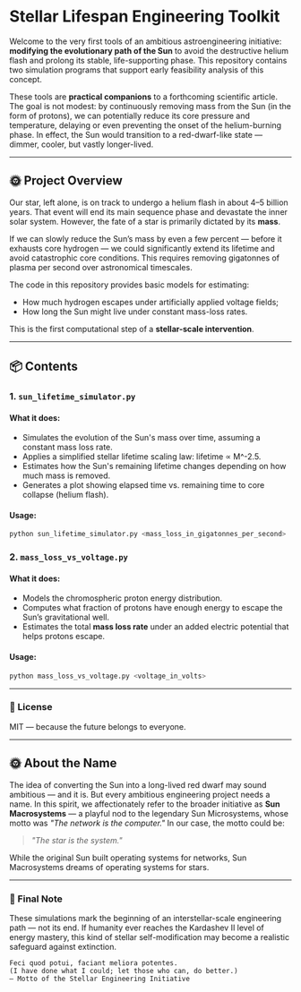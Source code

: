 # Stellar Lifespan Engineering Toolkit

Welcome to the very first tools of an ambitious astroengineering initiative: **modifying the evolutionary path of the Sun**
to avoid the destructive helium flash and prolong its stable, life-supporting phase.
This repository contains two simulation programs that support early feasibility analysis of this concept.

These tools are **practical companions** to a forthcoming scientific article.
The goal is not modest: by continuously removing mass from the Sun (in the form of protons),
we can potentially reduce its core pressure and temperature, delaying or even preventing the onset of the helium-burning phase.
In effect, the Sun would transition to a red-dwarf-like state — dimmer, cooler, but vastly longer-lived.

---

## 🌞 Project Overview

Our star, left alone, is on track to undergo a helium flash in about 4–5 billion years.
That event will end its main sequence phase and devastate the inner solar system.
However, the fate of a star is primarily dictated by its **mass**.

If we can slowly reduce the Sun’s mass by even a few percent — before it exhausts core hydrogen — we could significantly extend
its lifetime and avoid catastrophic core conditions. This requires removing gigatonnes of plasma per second over astronomical timescales.

The code in this repository provides basic models for estimating:

- How much hydrogen escapes under artificially applied voltage fields;
- How long the Sun might live under constant mass-loss rates.

This is the first computational step of a **stellar-scale intervention**.

---

## 📦 Contents


### 1. `sun_lifetime_simulator.py`

#### What it does:
- Simulates the evolution of the Sun's mass over time, assuming a constant mass loss rate.
- Applies a simplified stellar lifetime scaling law: lifetime ∝ M^-2.5.
- Estimates how the Sun's remaining lifetime changes depending on how much mass is removed.
- Generates a plot showing elapsed time vs. remaining time to core collapse (helium flash).

#### Usage:
```bash
python sun_lifetime_simulator.py <mass_loss_in_gigatonnes_per_second>
```


### 2. `mass_loss_vs_voltage.py`

#### What it does:
- Models the chromospheric proton energy distribution.
- Computes what fraction of protons have enough energy to escape the Sun’s gravitational well.
- Estimates the total **mass loss rate** under an added electric potential that helps protons escape.

#### Usage:
```bash
python mass_loss_vs_voltage.py <voltage_in_volts>
```

---
### 📜 License

MIT — because the future belongs to everyone.

---
## 🌞 About the Name

The idea of converting the Sun into a long-lived red dwarf may sound ambitious — and it is.
But every ambitious engineering project needs a name. In this spirit, we affectionately refer to the broader
initiative as **Sun Macrosystems** — a playful nod to the legendary Sun Microsystems, whose motto
was *"The network is the computer."* In our case, the motto could be:

> *"The star is the system."*

While the original Sun built operating systems for networks, Sun Macrosystems dreams of operating systems for stars.

---
### 🌟 Final Note

These simulations mark the beginning of an interstellar-scale engineering path — not its end.
If humanity ever reaches the Kardashev II level of energy mastery, this kind of stellar
self-modification may become a realistic safeguard against extinction.

    Feci quod potui, faciant meliora potentes.
    (I have done what I could; let those who can, do better.)
    — Motto of the Stellar Engineering Initiative

